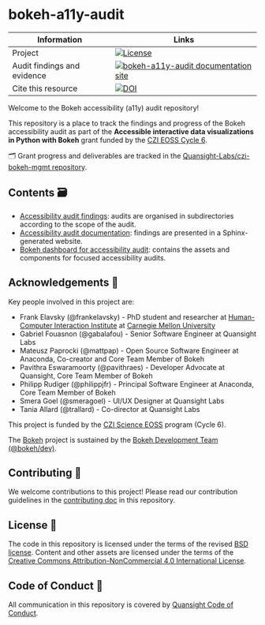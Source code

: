 # bokeh-a11y-audit

| Information                 | Links                                                                                                                                                                                                                     |
| --------------------------- | ------------------------------------------------------------------------------------------------------------------------------------------------------------------------------------------------------------------------- |
| Project                     | [![License](https://img.shields.io/badge/License-BSD%203--Clause-gray.svg?colorA=2b2d42&colorB=654EA3&style=flat.svg)](https://opensource.org/licenses/BSD-3-Clause)                                                      |
| Audit findings and evidence | [![bokeh-a11y-audit documentation site](https://img.shields.io/badge/%F0%9F%93%96%20Read-accessibility%20audit%20findings-gray.svg?colorA=2b2d42&colorB=654EA3&style=flat.svg)](https://bokeh-a11y-audit.readthedocs.io/) |
| Cite this resource          | [![DOI](https://zenodo.org/badge/DOI/10.5281/zenodo.14923642.svg)](https://doi.org/10.5281/zenodo.14923642)                                                                                                               |

Welcome to the Bokeh accessibility (a11y) audit repository!

This repository is a place to track the findings and progress of the Bokeh accessibility
audit as part of the
**Accessible interactive data visualizations in Python with Bokeh** grant funded by the
[CZI EOSS Cycle 6](https://chanzuckerberg.com/eoss/).

🗂️ Grant progress and deliverables are tracked in the
[Quansight-Labs/czi-bokeh-mgmt repository](https://github.com/Quansight-Labs/czi-bokeh-mgmt).

## Contents 🗃️

- [Accessibility audit findings](./source/): audits are organised in subdirectories
  according to the scope of the audit.
- [Accessibility audit documentation](https://bokeh-a11y-audit.readthedocs.io/en/latest/):
  findings are presented in a Sphinx-generated website.
- [Bokeh dashboard for accessibility audit](./dashboard/README.md): contains the assets
  and components for focused accessibility audits.

## Acknowledgements 🤝

Key people involved in this project are:

- Frank Elavsky (@frankelavsky) - PhD student and researcher at [Human-Computer Interaction Institute](https://hcii.cmu.edu/)
  at [Carnegie Mellon University](https://www.cmu.edu/)
- Gabriel Fouasnon (@gabalafou) - Senior Software Engineer at Quansight Labs
- Mateusz Paprocki (@mattpap) - Open Source Software Engineer at Anaconda, Co-creator
  and Core Team Member of Bokeh
- Pavithra Eswaramoorty (@pavithraes) - Developer Advocate at Quansight, Core Team
  Member of Bokeh
- Philipp Rudiger (@philippjfr) - Principal Software Engineer at Anaconda, Core Team
  Member of Bokeh
- Smera Goel (@smeragoel) - UI/UX Designer at Quansight Labs
- Tania Allard (@trallard) - Co-director at Quansight Labs

This project is funded by the [CZI Science EOSS](https://chanzuckerberg.com/eoss/)
program (Cycle 6).

The [Bokeh](https://bokeh.org/) project is sustained by the [Bokeh Development Team
(@bokeh/dev)](https://github.com/orgs/bokeh/teams/dev).

## Contributing 🤗

We welcome contributions to this project! Please read our contribution guidelines in the [contributing doc](./contributing.md) in this repository.

## License 📃

The code in this repository is licensed under the terms of the revised [BSD license](./LICENSE).
Content and other assets are licensed under the terms of the
[Creative Commons Attribution-NonCommercial 4.0 International License](https://creativecommons.org/licenses/by-nc/4.0/).

## Code of Conduct 📖

All communication in this repository is covered by
[Quansight Code of Conduct](https://github.com/Quansight/.github/blob/master/CODE_OF_CONDUCT.md).
